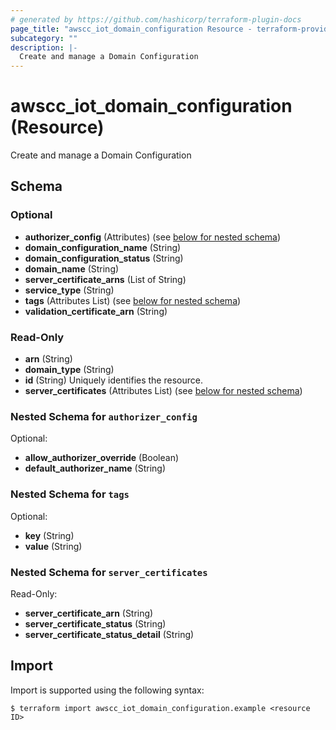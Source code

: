 ```yaml
---
# generated by https://github.com/hashicorp/terraform-plugin-docs
page_title: "awscc_iot_domain_configuration Resource - terraform-provider-awscc"
subcategory: ""
description: |-
  Create and manage a Domain Configuration
---
```


# awscc_iot_domain_configuration (Resource)

Create and manage a Domain Configuration



<!-- schema generated by tfplugindocs -->
## Schema

### Optional

- **authorizer_config** (Attributes) (see [below for nested schema](#nestedatt--authorizer_config))
- **domain_configuration_name** (String)
- **domain_configuration_status** (String)
- **domain_name** (String)
- **server_certificate_arns** (List of String)
- **service_type** (String)
- **tags** (Attributes List) (see [below for nested schema](#nestedatt--tags))
- **validation_certificate_arn** (String)

### Read-Only

- **arn** (String)
- **domain_type** (String)
- **id** (String) Uniquely identifies the resource.
- **server_certificates** (Attributes List) (see [below for nested schema](#nestedatt--server_certificates))

<a id="nestedatt--authorizer_config"></a>
### Nested Schema for `authorizer_config`

Optional:

- **allow_authorizer_override** (Boolean)
- **default_authorizer_name** (String)


<a id="nestedatt--tags"></a>
### Nested Schema for `tags`

Optional:

- **key** (String)
- **value** (String)


<a id="nestedatt--server_certificates"></a>
### Nested Schema for `server_certificates`

Read-Only:

- **server_certificate_arn** (String)
- **server_certificate_status** (String)
- **server_certificate_status_detail** (String)

## Import

Import is supported using the following syntax:

```shell
$ terraform import awscc_iot_domain_configuration.example <resource ID>
```
